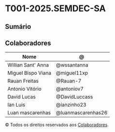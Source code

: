 # T001-2025.SEMDEC-SA

## Sumário

## Colaboradores 

| Nome | @ |
| --- | --- |
| Willian Sant' Anna | @wssantanna |
| Miguel Bispo Viana | @miguel11xp |
| Rauan Freitas      | @Rauan-7    |
| Antonio Vitório | @antoniov7 |
| David Lucas | @DavidLuccass |
| Ian Luis | @ianzinho23 |
| Luan mascarenhas | @luanmascarenhas26 |

© Todos os direitos reservados aos [Colaboradores](#colaboradores).
